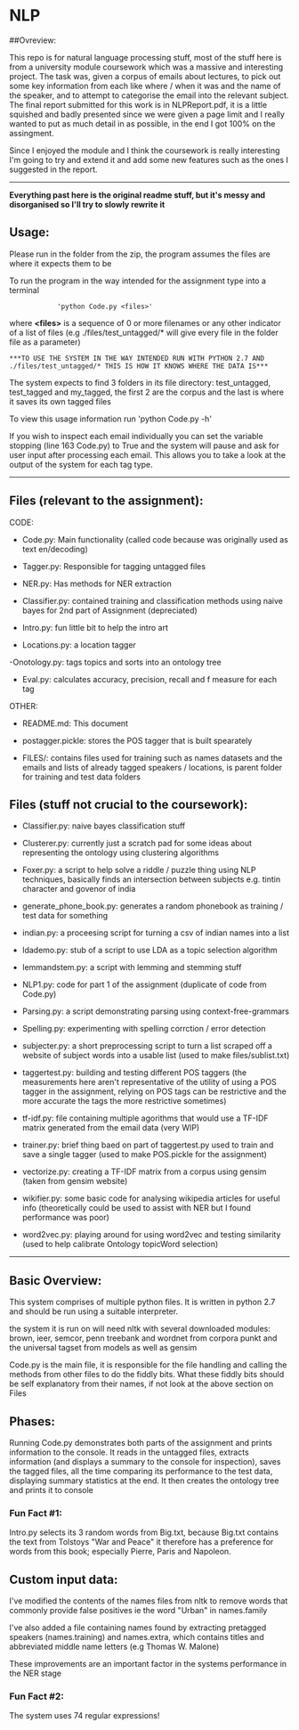 # NLP

##Ovreview: 

This repo is for natural language processing stuff, most of the stuff here is from a university module coursework which was a massive and interesting project. The task was, given a corpus of emails about lectures, to pick out some key information from each like where / when it was and the name of the speaker, and to attempt to categorise the email into the relevant subject. The final report submitted for this work is in NLPReport.pdf, it is a little squished and badly presented since we were given a page limit and I really wanted to put as much detail in as possible, in the end I got 100% on the assingment.

Since I enjoyed the module and I think the coursework is really interesting I'm going to try and extend it and add some new features such as the ones I suggested in the report.

-----------------
**Everything past here is the original readme stuff, but it's messy and disorganised so I'll try to slowly rewrite it**
		
## Usage:

Please run in the folder from the zip, the program assumes the files are where it expects them to be

To run the program in the way intended for the assignment type into a terminal 

				'python Code.py <files>'

where **\<files\>** is a sequence of 0 or more filenames or any other indicator of a list of files (e.g ./files/test_untagged/* will give every file in the folder file as a parameter)


	***TO USE THE SYSTEM IN THE WAY INTENDED RUN WITH PYTHON 2.7 AND ./files/test_untagged/* THIS IS HOW IT KNOWS WHERE THE DATA IS***

The system expects to find 3 folders in its file directory: test_untagged, test_tagged and my_tagged, the first 2 are the corpus and the last is where it saves its own tagged files

To view this usage information run 'python Code.py -h'

If you wish to inspect each email individually you can set the variable stopping (line 163 Code.py) to True and the system will pause and ask for user input after processing each email. This allows you to take a look at the output of the system for each tag type.

----------------------------------

## Files (relevant to the assignment):

CODE:

 - Code.py: Main functionality (called code because was originally used as text en/decoding)

 - Tagger.py: Responsible for tagging untagged files

 - NER.py: Has methods for NER extraction

 - Classifier.py: contained training and classification methods using naive bayes for 2nd part of Assignment (depreciated)

 - Intro.py: fun little bit to help the intro art

 - Locations.py: a location tagger

 -Onotology.py: tags topics and sorts into an ontology tree

- Eval.py: calculates accuracy, precision, recall and f measure for each tag

OTHER:

 - README.md: This document

 - postagger.pickle: stores the POS tagger that is built spearately		

 - FILES/: contains files used for training such as names datasets and the emails and lists of already tagged speakers / locations, is parent folder for training and test data folders

## Files (stuff not crucial to the coursework):

 - Classifier.py: naive bayes classification stuff

 - Clusterer.py: currently just a scratch pad for some ideas about representing the ontology using clustering algorithms

 - Foxer.py: a script to help solve a riddle / puzzle thing using NLP techniques, basically finds an intersection between subjects e.g. tintin character and govenor of india

 - generate_phone_book.py: generates a random phonebook as training / test data for something

 - indian.py: a proceesing script for turning a csv of indian names into a list

 - ldademo.py: stub of a script to use LDA as a topic selection algorithm

 - lemmandstem.py: a script with lemming and stemming stuff

 - NLP1.py: code for part 1 of the assignment (duplicate of code from Code.py)

 - Parsing.py: a script demonstrating parsing using context-free-grammars

 - Spelling.py: experimenting with spelling corrction / error detection

 - subjecter.py: a short preprocessing script to turn a list scraped off a website of subject words into a usable list (used to make files/sublist.txt) 

 - taggertest.py: building and testing different POS taggers (the measurements here aren't representative of the utility of using a POS tagger in the assignment, relying on POS tags can be restrictive and the more accurate the tags the more restrictive sometimes)

 - tf-idf.py: file containing multiple agorithms that would use a TF-IDF matrix generated from the email data (very WIP)

 - trainer.py: brief thing baed on part of taggertest.py used to train and save a single tagger (used to make POS.pickle for the assignment)

 - vectorize.py: creating a TF-IDF matrix from a corpus using gensim (taken from gensim website)

 - wikifier.py: some basic code for analysing wikipedia articles for useful info (theoretically could be used to assist with NER but I found performance was poor)

 - word2vec.py: playing around for using word2vec and testing similarity (used to help calibrate Ontology topicWord selection)
 
--------------------------------
## Basic Overview:

This system comprises of multiple python files. It is written in python 2.7 and should be run using a suitable interpreter.

the system it is run on will need nltk with several downloaded modules:
brown, ieer, semcor, penn treebank and wordnet from corpora
punkt and the universal tagset from models
as well as gensim

Code.py is the main file, it is responsible for the file handling and calling the methods from other files to do the fiddly bits. What these fiddly bits should be self explanatory from their names, if not look at the above section on Files

## Phases:

Running Code.py demonstrates both parts of the assignment and prints information to the console. It reads in the untagged files, extracts information (and displays a summary to the console for inspection), saves the tagged files, all the time comparing its performance to the test data, displaying summary statistics at the end. It then creates the ontology tree and prints it to console

### Fun Fact #1: 
Intro.py selects its 3 random words from Big.txt, because Big.txt contains the text from Tolstoys "War and Peace"
it therefore has a preference for words from this book; especially Pierre, Paris and Napoleon.


## Custom input data:

I've modified the contents of the names files from nltk to remove words that commonly provide false positives 
ie the word "Urban" in names.family

I've also added a file containing names found by extracting pretagged speakers (names.training) and names.extra, which contains titles and abbreviated middle name letters (e.g Thomas W. Malone)

These improvements are an important factor in the systems performance in the NER stage

### Fun Fact #2:
 The system uses 74 regular expressions!
